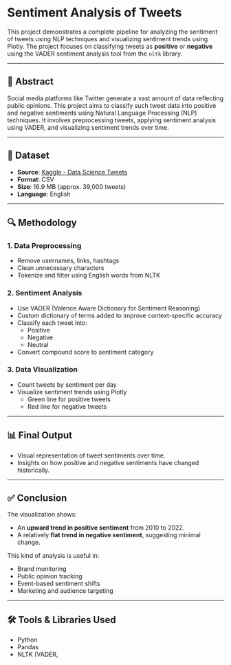 # Sentiment Analysis of Tweets

This project demonstrates a complete pipeline for analyzing the sentiment of tweets using NLP techniques and visualizing sentiment trends using Plotly. The project focuses on classifying tweets as **positive** or **negative** using the VADER sentiment analysis tool from the `nltk` library.

---

## 📌 Abstract

Social media platforms like Twitter generate a vast amount of data reflecting public opinions. This project aims to classify such tweet data into positive and negative sentiments using Natural Language Processing (NLP) techniques. It involves preprocessing tweets, applying sentiment analysis using VADER, and visualizing sentiment trends over time.

---

## 📁 Dataset

- **Source**: [Kaggle - Data Science Tweets](https://www.kaggle.com/ruchi798/data-science-tweets)
- **Format**: CSV
- **Size**: 16.9 MB (approx. 39,000 tweets)
- **Language**: English

---

## 🔍 Methodology

### 1. Data Preprocessing
- Remove usernames, links, hashtags
- Clean unnecessary characters
- Tokenize and filter using English words from NLTK

### 2. Sentiment Analysis
- Use VADER (Valence Aware Dictionary for Sentiment Reasoning)
- Custom dictionary of terms added to improve context-specific accuracy
- Classify each tweet into:
  - Positive
  - Negative
  - Neutral
- Convert compound score to sentiment category

### 3. Data Visualization
- Count tweets by sentiment per day
- Visualize sentiment trends using Plotly
  - Green line for positive tweets
  - Red line for negative tweets

---

## 📊 Final Output

- Visual representation of tweet sentiments over time.
- Insights on how positive and negative sentiments have changed historically.

---

## ✅ Conclusion

The visualization shows:
- An **upward trend in positive sentiment** from 2010 to 2022.
- A relatively **flat trend in negative sentiment**, suggesting minimal change.

This kind of analysis is useful in:
- Brand monitoring
- Public opinion tracking
- Event-based sentiment shifts
- Marketing and audience targeting

---

## 🛠️ Tools & Libraries Used

- Python
- Pandas
- NLTK (VADER,
